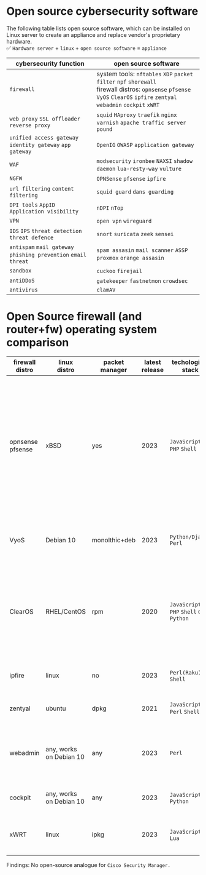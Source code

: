 # Open source cybersecurity software

The following table lists open source software, which can be installed on Linux server to create an appliance and replace vendor's proprietary hardware.
<br> :white_check_mark: `Hardware server` + `linux` + `open source software` = `appliance`

|cybersecurity function                                          |open source software                                                  |
|----------------------------------------------------------------|----------------------------------------------------------------------|
|`firewall`                                                      |system tools: `nftables` `XDP` `packet filter` `npf` `shorewall` <br> firewall distros: `opnsense` `pfsense` `VyOS` `ClearOS` `ipfire` `zentyal` `webadmin` `cockpit` `xWRT`|
|`web proxy` `SSL offloader` `reverse proxy`                     |`squid` `HAproxy` `traefik` `nginx` `varnish` `apache traffic server` `pound`|
|`unified access gateway` `identity gateway` `app gateway`       |`OpenIG` `OWASP` `application gateway`                                       |
|`WAF`                                                           |`modsecurity` `ironbee` `NAXSI` `shadow daemon` `lua-resty-way` `vulture`    |
|`NGFW`                                                          |`OPNSense` `pfsense` `ipfire`                                                |
|`url filtering` `content filtering`                             |`squid guard` `dans guarding`                                                |
|`DPI tools`  `AppID` `Application visibility`                   |`nDPI` `nTop`                                                                |
|`VPN`                                                           |`open vpn` `wireguard`                                                       |
|`IDS` `IPS` `threat detection` `threat defence`                 |`snort` `suricata` `zeek` `sensei`                                           | 
|`antispam` `mail gateway` `phishing prevention` `email threat`  |`spam assasin` `mail scanner` `ASSP` `proxmox` `orange assasin`              |
|`sandbox`                                                       |`cuckoo` `firejail`                                                          |
|`antiDDoS`                                                      |`gatekeeper` `fastnetmon` `crowdsec`                                         |
|`antivirus`                                                     |`clamAV`                                                                     |

# Open Source firewall (and router+fw) operating system comparison
|firewall<br>distro |linux<br>distro        |packet manager|latest release|techological<br>stack                       |arch       |comments            |
|-------------------|-----------------------|--------------|--------------|--------------------------------------------|-----------|--------------------|
|opnsense<br>pfsense|xBSD                   |yes           |2023          |`JavaScript` `PHP` `Shell`                  |`x86`        |One of the most common products, a fairly simple and logical core. Firewall, QOS are implemented differently from linux. There are performance and hardware issues (NICs)|
|VyoS               |Debian 10              |monolthic+deb |2023          |`Python/Django` `Perl`                    |`x86` `ARM` |More router than a firewall. Has server control tools. Has CLI.| 
|ClearOS            |RHEL/CentOS            |rpm           |2020          |`JavaScript` `PHP` `Shell` `C++` `Python` |`x86`        |More of a server management tool than a firewall. Although they are affiliated with HP. Possible to use with Cockpit.|
|ipfire             |linux                  |no            |2023          |`Perl(Raku)` `C` `Shell`                   |`x86` `ARM`|Specialized distribution  for creating a firewall|
|zentyal            |ubuntu                 |dpkg          |2021          |`JavaScript` `Perl` `Shell`                  |`x86`        |More server management tool than a firewall|
|webadmin           |any, works on Debian 10|any           |2023          |`Perl`                                         |`many`       |More server management tool than a firewall. Firewall interface is limited.|
|cockpit            |any, works on Debian 10|any           |2023          |`JavaScript` `C` `Python`                    |`many`       |A more modern analogue of Webmin|
|xWRT               |linux                  |ipkg          |2023          |`JavaScript` `C` `Lua`                       |`ARM` `MIPS`|Solution for creating a firewall on low end hardware|

Findings: No open-source analogue for `Cisco Security Manager.`
